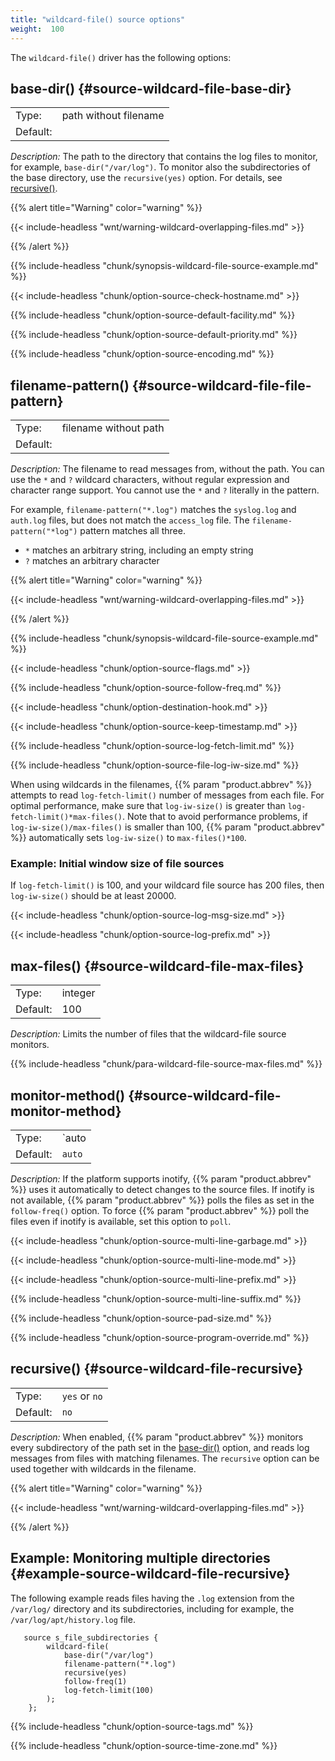 ```yaml
---
title: "wildcard-file() source options"
weight:  100
---
```

<!-- DISCLAIMER: This file is based on the syslog-ng Open Source Edition documentation https://github.com/balabit/syslog-ng-ose-guides/commit/2f4a52ee61d1ea9ad27cb4f3168b95408fddfdf2 and is used under the terms of The syslog-ng Open Source Edition Documentation License. The file has been modified by Axoflow. -->

The `wildcard-file()` driver has the following options:


## base-dir() {#source-wildcard-file-base-dir}

|          |                       |
| -------- | --------------------- |
| Type:    | path without filename |
| Default: |                       |

*Description:* The path to the directory that contains the log files to monitor, for example, `base-dir("/var/log")`. To monitor also the subdirectories of the base directory, use the `recursive(yes)` option. For details, see [recursive()](#source-wildcard-file-recursive).

{{% alert title="Warning" color="warning" %}}

{{< include-headless "wnt/warning-wildcard-overlapping-files.md" >}}

{{% /alert %}}


{{% include-headless "chunk/synopsis-wildcard-file-source-example.md" %}}

{{< include-headless "chunk/option-source-check-hostname.md" >}}

{{% include-headless "chunk/option-source-default-facility.md" %}}

{{% include-headless "chunk/option-source-default-priority.md" %}}

{{% include-headless "chunk/option-source-encoding.md" %}}


## filename-pattern() {#source-wildcard-file-file-pattern}

|          |                       |
| -------- | --------------------- |
| Type:    | filename without path |
| Default: |                       |

*Description:* The filename to read messages from, without the path. You can use the `*` and `?` wildcard characters, without regular expression and character range support. You cannot use the `*` and `?` literally in the pattern.

For example, `filename-pattern("*.log")` matches the `syslog.log` and `auth.log` files, but does not match the `access_log` file. The `filename-pattern("*log")` pattern matches all three.

- `*` matches an arbitrary string, including an empty string
- `?` matches an arbitrary character

{{% alert title="Warning" color="warning" %}}

{{< include-headless "wnt/warning-wildcard-overlapping-files.md" >}}

{{% /alert %}}


{{% include-headless "chunk/synopsis-wildcard-file-source-example.md" %}}

{{< include-headless "chunk/option-source-flags.md" >}}

{{% include-headless "chunk/option-source-follow-freq.md" %}}

{{< include-headless "chunk/option-destination-hook.md" >}}

{{< include-headless "chunk/option-source-keep-timestamp.md" >}}

{{% include-headless "chunk/option-source-log-fetch-limit.md" %}}


{{% include-headless "chunk/option-source-file-log-iw-size.md" %}}

When using wildcards in the filenames, {{% param "product.abbrev" %}} attempts to read `log-fetch-limit()` number of messages from each file. For optimal performance, make sure that `log-iw-size()` is greater than `log-fetch-limit()*max-files()`. Note that to avoid performance problems, if `log-iw-size()/max-files()` is smaller than 100, {{% param "product.abbrev" %}} automatically sets `log-iw-size()` to `max-files()*100`.


### Example: Initial window size of file sources

If `log-fetch-limit()` is 100, and your wildcard file source has 200 files, then `log-iw-size()` should be at least 20000.



{{< include-headless "chunk/option-source-log-msg-size.md" >}}

{{< include-headless "chunk/option-source-log-prefix.md" >}}


## max-files() {#source-wildcard-file-max-files}

|          |         |
| -------- | ------- |
| Type:    | integer |
| Default: | 100     |

*Description:* Limits the number of files that the wildcard-file source monitors.

{{% include-headless "chunk/para-wildcard-file-source-max-files.md" %}}



## monitor-method() {#source-wildcard-file-monitor-method}

|          |                       |
| -------- | --------------------- |
| Type:    | `auto | inotify | poll` |
| Default: | `auto`                  |

*Description:* If the platform supports inotify, {{% param "product.abbrev" %}} uses it automatically to detect changes to the source files. If inotify is not available, {{% param "product.abbrev" %}} polls the files as set in the `follow-freq()` option. To force {{% param "product.abbrev" %}} poll the files even if inotify is available, set this option to `poll`.


{{< include-headless "chunk/option-source-multi-line-garbage.md" >}}

{{< include-headless "chunk/option-source-multi-line-mode.md" >}}

{{< include-headless "chunk/option-source-multi-line-prefix.md" >}}

{{% include-headless "chunk/option-source-multi-line-suffix.md" %}}

{{% include-headless "chunk/option-source-pad-size.md" %}}

{{% include-headless "chunk/option-source-program-override.md" %}}


## recursive() {#source-wildcard-file-recursive}

|          |          |
| -------- | -------- |
| Type:    | `yes` or `no` |
| Default: | `no`       |

*Description:* When enabled, {{% param "product.abbrev" %}} monitors every subdirectory of the path set in the [base-dir()](#source-wildcard-file-base-dir) option, and reads log messages from files with matching filenames. The `recursive` option can be used together with wildcards in the filename.

{{% alert title="Warning" color="warning" %}}

{{< include-headless "wnt/warning-wildcard-overlapping-files.md" >}}

{{% /alert %}}



## Example: Monitoring multiple directories {#example-source-wildcard-file-recursive}

The following example reads files having the `.log` extension from the `/var/log/` directory and its subdirectories, including for example, the `/var/log/apt/history.log` file.

```shell
   source s_file_subdirectories {
        wildcard-file(
            base-dir("/var/log")
            filename-pattern("*.log")
            recursive(yes)
            follow-freq(1)
            log-fetch-limit(100)
        );
    };
```


{{% include-headless "chunk/option-source-tags.md" %}}

{{% include-headless "chunk/option-source-time-zone.md" %}}
